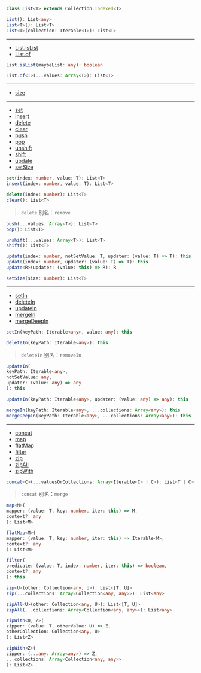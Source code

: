```ts
class List<T> extends Collection.Indexed<T>
```

```ts
List(): List<any>
List<T>(): List<T>
List<T>(collection: Iterable<T>): List<T>
```

---

- [List.isList](https://facebook.github.io/immutable-js/docs/#/List/isList)
- [List.of](https://facebook.github.io/immutable-js/docs/#/List/of)

```ts
List.isList(maybeList: any): boolean
```

```ts
List.of<T>(...values: Array<T>): List<T>
```

---

- [size](https://facebook.github.io/immutable-js/docs/#/List/size)

---

- [set](https://facebook.github.io/immutable-js/docs/#/List/set)
- [insert](https://facebook.github.io/immutable-js/docs/#/List/insert)
- [delete](https://facebook.github.io/immutable-js/docs/#/List/delete)
- [clear](https://facebook.github.io/immutable-js/docs/#/List/clear)
- [push](https://facebook.github.io/immutable-js/docs/#/List/push)
- [pop](https://facebook.github.io/immutable-js/docs/#/List/pop)
- [unshift](https://facebook.github.io/immutable-js/docs/#/List/unshift)
- [shift](https://facebook.github.io/immutable-js/docs/#/List/shift)
- [update](https://facebook.github.io/immutable-js/docs/#/List/update)
- [setSize](https://facebook.github.io/immutable-js/docs/#/List/setSize)

```ts
set(index: number, value: T): List<T>
insert(index: number, value: T): List<T>
```

```ts
delete(index: number): List<T>
clear(): List<T>
```

> `delete` 别名：`remove`

```ts
push(...values: Array<T>): List<T>
pop(): List<T>
```

```ts
unshift(...values: Array<T>): List<T>
shift(): List<T>
```

```ts
update(index: number, notSetValue: T, updater: (value: T) => T): this
update(index: number, updater: (value: T) => T): this
update<R>(updater: (value: this) => R): R
```

```ts
setSize(size: number): List<T>
```

---

- [setIn](https://facebook.github.io/immutable-js/docs/#/List/setIn)
- [deleteIn](https://facebook.github.io/immutable-js/docs/#/List/deleteIn)
- [updateIn](https://facebook.github.io/immutable-js/docs/#/List/updateIn)
- [mergeIn](https://facebook.github.io/immutable-js/docs/#/List/mergeIn)
- [mergeDeepIn](https://facebook.github.io/immutable-js/docs/#/List/mergeDeepIn)

```ts
setIn(keyPath: Iterable<any>, value: any): this
```

```ts
deleteIn(keyPath: Iterable<any>): this
```

> `deleteIn` 别名：`removeIn`

```ts
updateIn(
keyPath: Iterable<any>,
notSetValue: any,
updater: (value: any) => any
): this

updateIn(keyPath: Iterable<any>, updater: (value: any) => any): this
```

```ts
mergeIn(keyPath: Iterable<any>, ...collections: Array<any>): this
mergeDeepIn(keyPath: Iterable<any>, ...collections: Array<any>): this
```

---

- [concat](https://facebook.github.io/immutable-js/docs/#/List/concat)
- [map](https://facebook.github.io/immutable-js/docs/#/List/map)
- [flatMap](https://facebook.github.io/immutable-js/docs/#/List/flatMap)
- [filter](https://facebook.github.io/immutable-js/docs/#/List/filter)
- [zip](https://facebook.github.io/immutable-js/docs/#/List/zip)
- [zipAll](https://facebook.github.io/immutable-js/docs/#/List/zipAll)
- [zipWith](https://facebook.github.io/immutable-js/docs/#/List/zipWith)

```ts
concat<C>(...valuesOrCollections: Array<Iterable<C> | C>): List<T | C>
```

> `concat` 别名：`merge`

```ts
map<M>(
mapper: (value: T, key: number, iter: this) => M,
context?: any
): List<M>
```

```ts
flatMap<M>(
mapper: (value: T, key: number, iter: this) => Iterable<M>,
context?: any
): List<M>
```

```ts
filter(
predicate: (value: T, index: number, iter: this) => boolean,
context?: any
): this
```

```ts
zip<U>(other: Collection<any, U>): List<[T, U]>
zip(...collections: Array<Collection<any, any>>): List<any>

zipAll<U>(other: Collection<any, U>): List<[T, U]>
zipAll(...collections: Array<Collection<any, any>>): List<any>

zipWith<U, Z>(
zipper: (value: T, otherValue: U) => Z,
otherCollection: Collection<any, U>
): List<Z>

zipWith<Z>(
zipper: (...any: Array<any>) => Z,
...collections: Array<Collection<any, any>>
): List<Z>
```
